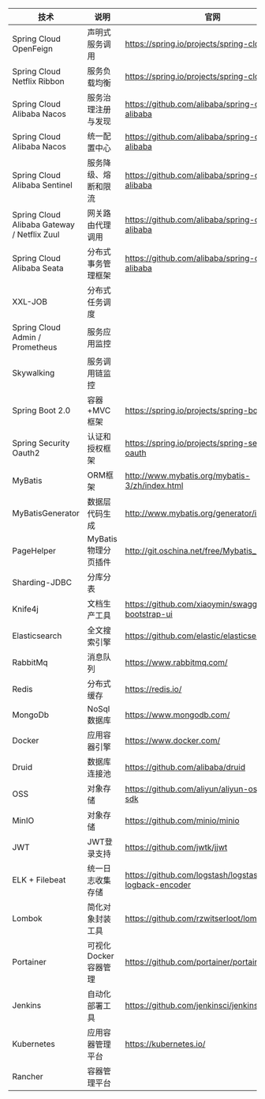 












| 技术                   | 说明                 | 官网                                                 |
| ---------------------- | -------------------- | ---------------------------------------------------- |
| Spring Cloud OpenFeign | 声明式服务调用 | https://spring.io/projects/spring-cloud |
| Spring Cloud Netflix Ribbon| 服务负载均衡  | https://spring.io/projects/spring-cloud  |
| Spring Cloud Alibaba Nacos| 服务治理注册与发现 | https://github.com/alibaba/spring-cloud-alibaba |
| Spring Cloud Alibaba Nacos | 统一配置中心 | https://github.com/alibaba/spring-cloud-alibaba |
| Spring Cloud Alibaba Sentinel| 服务降级、熔断和限流| https://github.com/alibaba/spring-cloud-alibaba |
| Spring Cloud Alibaba Gateway / Netflix Zuul| 网关路由代理调用 | https://github.com/alibaba/spring-cloud-alibaba |
| Spring Cloud Alibaba Seata  | 分布式事务管理框架 | https://github.com/alibaba/spring-cloud-alibaba |
| XXL-JOB| 分布式任务调度 ||
| Spring Cloud Admin / Prometheus| 服务应用监控 ||
| Skywalking| 服务调用链监控 ||
| Spring Boot 2.0           | 容器+MVC框架         | https://spring.io/projects/spring-boot               |
| Spring Security Oauth2 | 认证和授权框架       | https://spring.io/projects/spring-security-oauth     |
| MyBatis                | ORM框架              | http://www.mybatis.org/mybatis-3/zh/index.html       |
| MyBatisGenerator       | 数据层代码生成       | http://www.mybatis.org/generator/index.html          |
| PageHelper             | MyBatis物理分页插件  | http://git.oschina.net/free/Mybatis_PageHelper       |
| Sharding-JDBC | 分库分表 ||
| Knife4j                | 文档生产工具         | https://github.com/xiaoymin/swagger-bootstrap-ui     |
| Elasticsearch          | 全文搜索引擎             | https://github.com/elastic/elasticsearch             |
| RabbitMq               | 消息队列             | https://www.rabbitmq.com/                            |
| Redis                  | 分布式缓存           | https://redis.io/                                    |
| MongoDb                | NoSql数据库          | https://www.mongodb.com/                             |
| Docker                 | 应用容器引擎         | https://www.docker.com/                              |
| Druid                  | 数据库连接池         | https://github.com/alibaba/druid                     |
| OSS                    | 对象存储             | https://github.com/aliyun/aliyun-oss-java-sdk        |
| MinIO                  | 对象存储             | https://github.com/minio/minio                       |
| JWT                    | JWT登录支持          | https://github.com/jwtk/jjwt                         |
| ELK + Filebeat         | 统一日志收集存储     | https://github.com/logstash/logstash-logback-encoder |
| Lombok                 | 简化对象封装工具     | https://github.com/rzwitserloot/lombok               |
| Portainer              | 可视化Docker容器管理 | https://github.com/portainer/portainer               |
| Jenkins                | 自动化部署工具       | https://github.com/jenkinsci/jenkins                 |
| Kubernetes             | 应用容器管理平台     | https://kubernetes.io/                               |
| Rancher| 容器管理平台 ||
